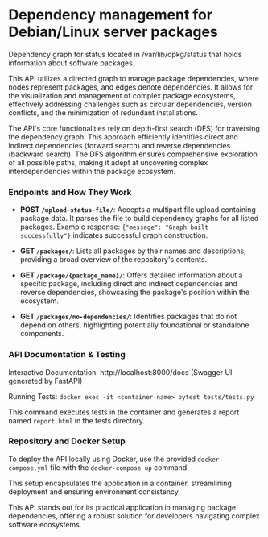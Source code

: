 # Dependency management for Debian/Linux server packages

Dependency graph for status located in
/var/lib/dpkg/status that holds information about software packages.

This API utilizes a directed graph to manage package dependencies, where nodes represent packages, and edges denote dependencies. It allows for the visualization and management of complex package ecosystems, effectively addressing challenges such as circular dependencies, version conflicts, and the minimization of redundant installations.

The API's core functionalities rely on depth-first search (DFS) for traversing the dependency graph. This approach efficiently identifies direct and indirect dependencies (forward search) and reverse dependencies (backward search). The DFS algorithm ensures comprehensive exploration of all possible paths, making it adept at uncovering complex interdependencies within the package ecosystem.



### Endpoints and How They Work

- **POST `/upload-status-file/`**: Accepts a multipart file upload containing package data. It parses the file to build dependency graphs for all listed packages. Example response: `{"message": "Graph built successfully"}` indicates successful graph construction.
  
- **GET `/packages/`**: Lists all packages by their names and descriptions, providing a broad overview of the repository's contents.
  
- **GET `/package/{package_name}/`**: Offers detailed information about a specific package, including direct and indirect dependencies and reverse dependencies, showcasing the package's position within the ecosystem.
  
- **GET `/packages/no-dependencies/`**: Identifies packages that do not depend on others, highlighting potentially foundational or standalone components.


### API Documentation & Testing
Interactive Documentation: http://localhost:8000/docs (Swagger UI generated by FastAPI)


Running Tests:
`docker exec -it <container-name> pytest tests/tests.py`

This command executes tests in the container and generates a report named `report.html` in the tests directory.

### Repository and Docker Setup

To deploy the API locally using Docker, use the provided `docker-compose.yml` file with the `docker-compose up` command. 

This setup encapsulates the application in a container, streamlining deployment and ensuring environment consistency.

This API stands out for its practical application in managing package dependencies, offering a robust solution for developers navigating complex software ecosystems.